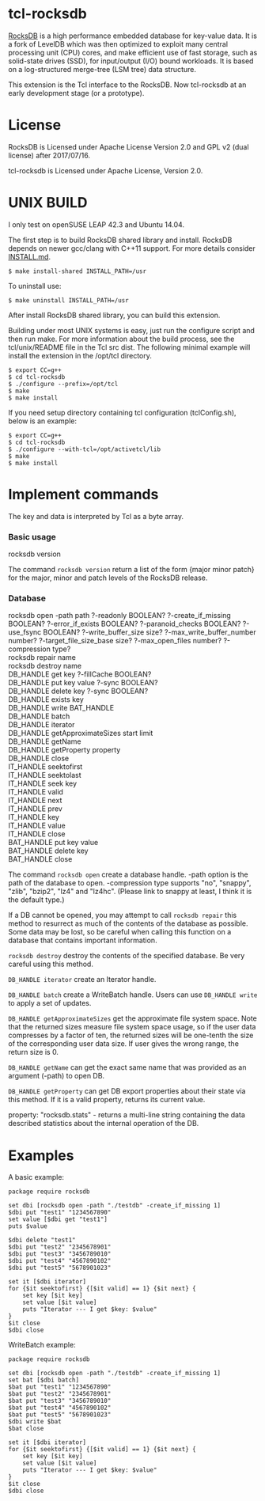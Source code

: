tcl-rocksdb
=====

[RocksDB](http://rocksdb.org/) is a high performance embedded database
for key-value data. It is a fork of LevelDB which was then optimized to
exploit many central processing unit (CPU) cores, and make efficient use
of fast storage, such as solid-state drives (SSD), for input/output (I/O)
bound workloads. It is based on a log-structured merge-tree (LSM tree)
data structure.

This extension is the Tcl interface to the RocksDB.
Now tcl-rocksdb at an early development stage (or a prototype).


License
=====

RocksDB is Licensed under Apache License Version 2.0 and GPL v2 (dual license)
after 2017/07/16.

tcl-rocksdb is Licensed under Apache License, Version 2.0.


UNIX BUILD
=====

I only test on openSUSE LEAP 42.3 and Ubuntu 14.04.

The first step is to build RocksDB shared library and install.
RocksDB depends on newer gcc/clang with C++11 support.
For more details consider
[INSTALL.md](https://github.com/facebook/rocksdb/blob/master/INSTALL.md).

    $ make install-shared INSTALL_PATH=/usr

To uninstall use:

    $ make uninstall INSTALL_PATH=/usr

After install RocksDB shared library, you can build this extension.

Building under most UNIX systems is easy, just run the configure script
and then run make. For more information about the build process, see
the tcl/unix/README file in the Tcl src dist. The following minimal
example will install the extension in the /opt/tcl directory.

    $ export CC=g++
    $ cd tcl-rocksdb
    $ ./configure --prefix=/opt/tcl
    $ make
    $ make install
	
If you need setup directory containing tcl configuration (tclConfig.sh),
below is an example:

    $ export CC=g++
    $ cd tcl-rocksdb
    $ ./configure --with-tcl=/opt/activetcl/lib
    $ make
    $ make install


Implement commands
=====

The key and data is interpreted by Tcl as a byte array.

### Basic usage
rocksdb version

The command `rocksdb version` return a list of the form {major minor patch} 
for the major, minor and patch levels of the RocksDB release.

### Database
rocksdb open -path path ?-readonly BOOLEAN? ?-create_if_missing BOOLEAN? 
 ?-error_if_exists BOOLEAN? ?-paranoid_checks BOOLEAN? 
 ?-use_fsync BOOLEAN? ?-write_buffer_size size? 
 ?-max_write_buffer_number number? ?-target_file_size_base size? 
 ?-max_open_files number? ?-compression type?   
rocksdb repair name  
rocksdb destroy name  
DB_HANDLE get key ?-fillCache BOOLEAN?  
DB_HANDLE put key value ?-sync BOOLEAN?  
DB_HANDLE delete key ?-sync BOOLEAN?  
DB_HANDLE exists key  
DB_HANDLE write BAT_HANDLE  
DB_HANDLE batch  
DB_HANDLE iterator  
DB_HANDLE getApproximateSizes start limit  
DB_HANDLE getName  
DB_HANDLE getProperty property  
DB_HANDLE close  
IT_HANDLE seektofirst  
IT_HANDLE seektolast  
IT_HANDLE seek key  
IT_HANDLE valid  
IT_HANDLE next  
IT_HANDLE prev  
IT_HANDLE key  
IT_HANDLE value  
IT_HANDLE close  
BAT_HANDLE put key value  
BAT_HANDLE delete key  
BAT_HANDLE close  

The command `rocksdb open` create a database handle. -path option is the path 
of the database to open.
-compression type supports "no", "snappy", "zlib", "bzip2", "lz4" and "lz4hc".
(Please link to snappy at least, I think it is the default type.)

If a DB cannot be opened, you may attempt to call `rocksdb repair` this method
to resurrect as much of the contents of the database as possible. Some data
may be lost, so be careful when calling this function on a database that
contains important information.

`rocksdb destroy` destroy the contents of the specified database.
Be very careful using this method.

`DB_HANDLE iterator` create an Iterator handle.

`DB_HANDLE batch` create a WriteBatch handle. Users can use `DB_HANDLE write`
to apply a set of updates.

`DB_HANDLE getApproximateSizes` get the approximate file system space.
Note that the returned sizes measure file system space usage,
so if the user data compresses by a factor of ten, the returned sizes will be
one-tenth the size of the corresponding user data size. If user gives the wrong
range, the return size is 0.

`DB_HANDLE getName` can get the exact same name that was provided as
an argument (-path) to open DB.

`DB_HANDLE getProperty` can get DB export properties about their state via
this method.  If it is a valid property, returns its current value.

property: "rocksdb.stats" - returns a multi-line string containing the data
described statistics about the internal operation of the DB.


Examples
=====

A basic example:

    package require rocksdb

    set dbi [rocksdb open -path "./testdb" -create_if_missing 1]
    $dbi put "test1" "1234567890"
    set value [$dbi get "test1"]
    puts $value

    $dbi delete "test1"
    $dbi put "test2" "2345678901"
    $dbi put "test3" "3456789010"
    $dbi put "test4" "4567890102"
    $dbi put "test5" "5678901023"

    set it [$dbi iterator]
    for {$it seektofirst} {[$it valid] == 1} {$it next} {
        set key [$it key]
        set value [$it value]
        puts "Iterator --- I get $key: $value"
    }
    $it close
    $dbi close

WriteBatch example:

    package require rocksdb

    set dbi [rocksdb open -path "./testdb" -create_if_missing 1]
    set bat [$dbi batch]
    $bat put "test1" "1234567890"
    $bat put "test2" "2345678901"
    $bat put "test3" "3456789010"
    $bat put "test4" "4567890102"
    $bat put "test5" "5678901023"
    $dbi write $bat
    $bat close

    set it [$dbi iterator]
    for {$it seektofirst} {[$it valid] == 1} {$it next} {
        set key [$it key]
        set value [$it value]
        puts "Iterator --- I get $key: $value"
    }
    $it close
    $dbi close


